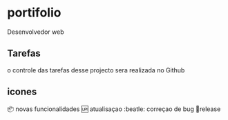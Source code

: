 # portifolio
Desenvolvedor web

## Tarefas
o controle das tarefas desse projecto sera realizada no Github

## icones
:package: novas funcionalidades
:up: atualisaçao
:beatle: correçao de bug
:checkered_flag:release
